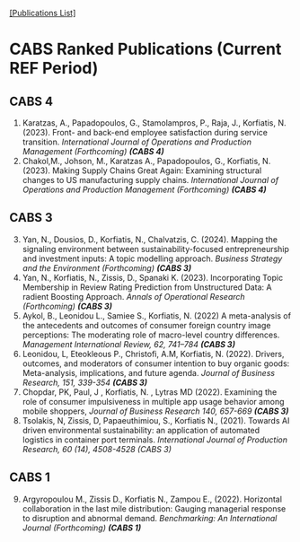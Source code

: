 [[Publications List]](publications.md)  

# CABS Ranked Publications (Current REF Period)

## CABS 4

1. Karatzas, A., Papadopoulos, G., Stamolampros, P., Raja, J., Korfiatis, N. (2023). Front- and back-end employee satisfaction during service transition. *International Journal of Operations and Production Management (Forthcoming) **(CABS 4)***
2. Chakol,M., Johson, M., Karatzas A., Papadopoulos, G., Korfiatis, N. (2023). Making Supply Chains Great Again: Examining structural changes to US manufacturing supply chains. *International Journal of Operations and Production Management (Forthcoming) **(CABS 4)***

## CABS 3

3. Yan, N., Dousios, D., Korfiatis, N., Chalvatzis, C. (2024). Mapping the signaling environment between sustainability-focused entrepreneurship and investment inputs: A topic modelling approach. *Business Strategy and the Environment (Forthcoming)* ***(CABS 3)***
4. Yan, N., Korfiatis, N., Zissis, D., Spanaki K. (2023). Incorporating Topic Membership in Review Rating Prediction from Unstructured Data: A radient Boosting Approach. *Annals of Operational Research (Forthcoming)* ***(CABS 3)***
5. Aykol, B., Leonidou L., Samiee S., Korfiatis, N. (2022) A meta-analysis of the antecedents and outcomes of consumer foreign country image perceptions: The moderating role of macro-level country differences. *Management International Review, 62, 741–784*  ***(CABS 3)***
6. Leonidou, L, Eteokleous P., Christofi, A.M, Korfiatis, N. (2022). Drivers, outcomes, and moderators of consumer intention to buy organic goods: Meta-analysis, implications, and future agenda. *Journal of Business Research, 151, 339-354 **(CABS 3)***
7. Chopdar, PK, Paul, J , Korfiatis, N. , Lytras MD (2022). Examining the role of consumer impulsiveness in multiple app usage behavior among mobile shoppers, *Journal of Business Research 140, 657-669* ***(CABS 3)***
8. Tsolakis, N, Zissis, D, Papaeuthimiou, S., Korfiatis N., (2021). Towards AI driven environmental sustainability: an application of automated logistics in container port terminals. *International Journal of Production Research, 60 (14), 4508-4528 **(CABS 3*)**

## CABS 1

9. Argyropoulou M., Zissis D., Korfiatis N., Zampou E., (2022). Horizontal collaboration in the last mile distribution: Gauging managerial response to disruption and abnormal demand. *Benchmarking: An International Journal* *(Forthcoming)* ***(CABS 1)***

